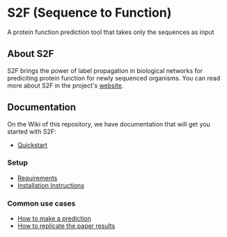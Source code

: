# S2F (Sequence to Function)

A protein function prediction tool that takes only the sequences as input

## About S2F

S2F brings the power of label propagation in biological networks for prediciting protein function for newly sequenced organisms. You can read more about S2F in the project's [website](https://paccanarolab.org/s2f).

## Documentation

On the Wiki of this repository, we have documentation that will get you started with S2F:

* [Quickstart](https://github.com/paccanarolab/S2F/wiki/Quickstart)

### Setup 

* [Requirements](https://github.com/paccanarolab/S2F/wikiRequirements)
* [Installation Instructions](https://github.com/paccanarolab/S2F/wikiInstallation-Instructions)

### Common use cases

* [How to make a prediction](https://github.com/paccanarolab/S2F/wikiHow-to-make-a-prediction)
* [How to replicate the paper results](https://github.com/paccanarolab/S2F/wikiHow-to-replicate-the-paper-results)
